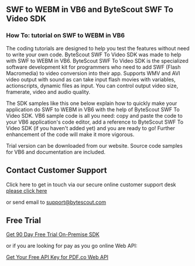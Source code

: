 ## SWF to WEBM in VB6 and ByteScout SWF To Video SDK

### How To: tutorial on SWF to WEBM in VB6

The coding tutorials are designed to help you test the features without need to write your own code. ByteScout SWF To Video SDK was made to help with SWF to WEBM in VB6. ByteScout SWF To Video SDK is the specialized software development kit for programmers who need to add SWF (Flash Macromedia) to video conversion into their app. Supports WMV and AVI video output with sound as can take input flash movies with variables, actionscripts, dynamic files as input. You can control output video size, framerate, video and audio quality.

The SDK samples like this one below explain how to quickly make your application do SWF to WEBM in VB6 with the help of ByteScout SWF To Video SDK. VB6 sample code is all you need: copy and paste the code to your VB6 application's code editor, add a reference to ByteScout SWF To Video SDK (if you haven't added yet) and you are ready to go! Further enhancement of the code will make it more vigorous.

Trial version can be downloaded from our website. Source code samples for VB6 and documentation are included.

## Contact Customer Support

Click here to get in touch via our secure online customer support desk [please click here](https://bytescout.zendesk.com/hc/en-us/requests/new?subject=ByteScout%20SWF%20To%20Video%20SDK%20Question)

or send email to [support@bytescout.com](mailto:support@bytescout.com?subject=ByteScout%20SWF%20To%20Video%20SDK%20Question) 

## Free Trial

[Get 90 Day Free Trial On-Premise SDK](https://bytescout.com/download/web-installer?utm_source=github-readme)

or if you are looking for pay as you go online Web API:

[Get Your Free API Key for PDF.co Web API](https://pdf.co/documentation/api?utm_source=github-readme)